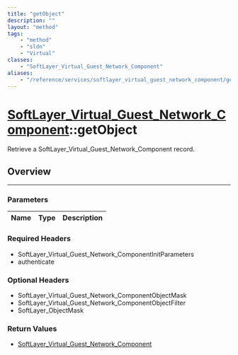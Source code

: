 ```yaml
---
title: "getObject"
description: ""
layout: "method"
tags:
    - "method"
    - "sldn"
    - "Virtual"
classes:
    - "SoftLayer_Virtual_Guest_Network_Component"
aliases:
    - "/reference/services/softlayer_virtual_guest_network_component/getObject"
---
```

# [SoftLayer_Virtual_Guest_Network_Component](/reference/services/SoftLayer_Virtual_Guest_Network_Component)::getObject


Retrieve a SoftLayer_Virtual_Guest_Network_Component record.


## Overview 


-----

### Parameters 
|Name | Type | Description |
| --- | --- | --- |


### Required Headers
* SoftLayer_Virtual_Guest_Network_ComponentInitParameters
* authenticate


### Optional Headers
* SoftLayer_Virtual_Guest_Network_ComponentObjectMask
* SoftLayer_Virtual_Guest_Network_ComponentObjectFilter
* SoftLayer_ObjectMask

### Return Values
* <a href='/reference/datatypes/SoftLayer_Virtual_Guest_Network_Component'>SoftLayer_Virtual_Guest_Network_Component </a>




